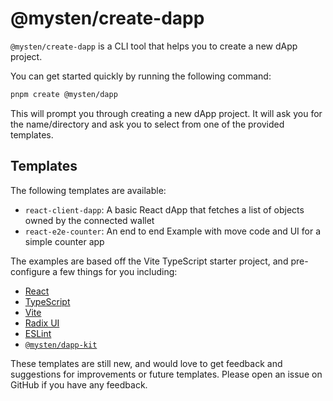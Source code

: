# @mysten/create-dapp

`@mysten/create-dapp` is a CLI tool that helps you to create a new dApp project.

You can get started quickly by running the following command:

```bash
pnpm create @mysten/dapp
```

This will prompt you through creating a new dApp project. It will ask you for the name/directory and
ask you to select from one of the provided templates.

## Templates

The following templates are available:

- `react-client-dapp`: A basic React dApp that fetches a list of objects owned by the connected
  wallet
- `react-e2e-counter`: An end to end Example with move code and UI for a simple counter app

The examples are based off the Vite TypeScript starter project, and pre-configure a few things for
you including:

- [React](https://react.dev/)
- [TypeScript](https://www.typescriptlang.org/)
- [Vite](https://vitejs.dev/)
- [Radix UI](https://www.radix-ui.com/)
- [ESLint](https://eslint.org/)
- [`@mysten/dapp-kit`](https://sdk.mystenlabs.com/dapp-kit)

These templates are still new, and would love to get feedback and suggestions for improvements or
future templates. Please open an issue on GitHub if you have any feedback.
